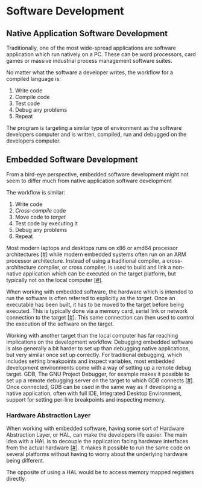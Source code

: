 # Software Development

## Native Application Software Development
Traditionally, one of the most wide-spread applications are software application which run natively on a PC. These can be word processors, card games or massive industrial process management software suites.

No matter what the software a developer writes, the workflow for a compiled language is:

1. Write code
2. Compile code
3. Test code
4. Debug any problems
5. Repeat

The program is targeting a similar type of environment as the software developers computer and is written, compiled, run and debugged on the developers computer.

## Embedded Software Development
From a bird-eye perspective, embedded software development might not seem to differ much from native application software development

The workflow is similar:

1. Write code
2. *Cross-compile* code
3. Move code to *target*
4. Test code by executing it
5. Debug any problems
6. Repeat

Most modern laptops and desktops runs on x86 or amd64 processor architectures [[#](?)] while modern embedded systems often run on an ARM processor architecture. Instead of using a traditional compiler, a cross-architecture compiler, or cross compiler, is used to build and link a non-native application which can be executed on the target platform, but typically not on the local computer [[#](?)].

When working with embedded software, the hardware which is intended to run the software is often referred to explicitly as the *target*. Once an executable has been built, it has to be moved to the target before being executed. This is typically done via a memory card, serial link or network connection to the target [[#](?)]. This same connection can then used to control the execution of the software on the target.

Working with another target than the local computer has far reaching implications on the development workflow. Debugging embedded software is also generally a bit harder to set up than debugging native applications, but very similar once set up correctly. For traditional debugging, which includes setting breakpoints and inspect variables, most embedded development environments come with a way of setting up a remote debug target. GDB, The GNU Project Debugger, for example makes it possible to set up a remote debugging server on the target to which GDB connects [[#](?)]. Once connected, GDB can be used in the same way as if developing a native application, often with full IDE, Integrated Desktop Environment, support for setting per-line breakpoints and inspecting memory.

### Hardware Abstraction Layer
When working with embedded software, having some sort of Hardware Abstraction Layer, or HAL, can make the developers life easier. The main idea with a HAL is to decouple the application facing hardware interfaces from the actual hardware [[#](?)]. It makes it possible to run the same code on several platforms without having to worry about the underlying hardware being different.

The opposite of using a HAL would be to access memory mapped registers directly.